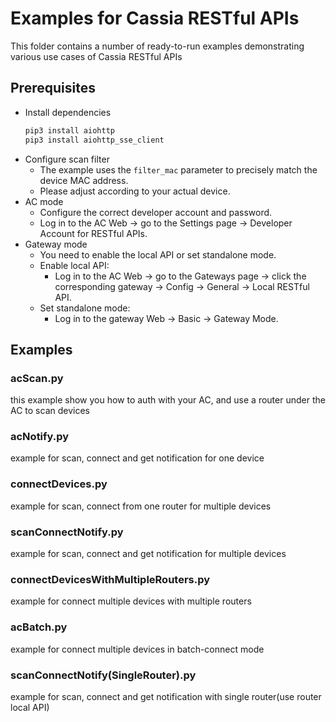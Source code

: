 # Examples for Cassia RESTful APIs
This folder contains a number of ready-to-run examples demonstrating various use cases of Cassia RESTful APIs

## Prerequisites

- Install dependencies
    ```bash
    pip3 install aiohttp
    pip3 install aiohttp_sse_client
    ```
- Configure scan filter
    - The example uses the `filter_mac` parameter to precisely match the device MAC address. 
    - Please adjust according to your actual device.
- AC mode
    - Configure the correct developer account and password.
    - Log in to the AC Web -> go to the Settings page -> Developer Account for RESTful APIs.
- Gateway mode
    - You need to enable the local API or set standalone mode.
    - Enable local API:
        - Log in to the AC Web -> go to the Gateways page -> click the corresponding gateway -> Config -> General -> Local RESTful API.
    - Set standalone mode:
        - Log in to the gateway Web -> Basic -> Gateway Mode.

## Examples

### acScan.py
this example show you how to auth with your AC,
and use a router under the AC to scan devices

### acNotify.py
example for scan, connect and get notification for one device

### connectDevices.py
example for scan, connect from one router for multiple devices

### scanConnectNotify.py
example for scan, connect and get notification for multiple devices

### connectDevicesWithMultipleRouters.py
example for connect multiple devices with multiple routers

### acBatch.py
example for connect multiple devices in batch-connect mode

### scanConnectNotify(SingleRouter).py
example for scan, connect and get notification with single router(use router local API)